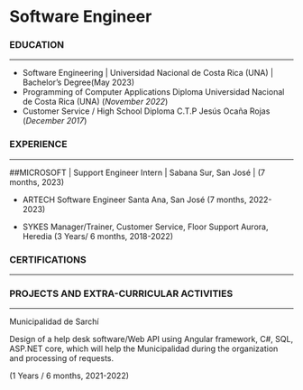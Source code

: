 # Software Engineer

### EDUCATION
_________________________________________________________________

- Software Engineering | Universidad Nacional de Costa Rica (UNA) | Bachelor’s Degree(May 2023)								       		
- Programming of Computer Applications Diploma Universidad Nacional de Costa Rica (UNA) (_November 2022_)	 			        		
- Customer Service / High School Diploma C.T.P Jesús Ocaña Rojas (_December 2017_)

### EXPERIENCE
_____________________________________________________________________

##MICROSOFT 
| Support Engineer Intern
| Sabana Sur, San José 
| (7 months, 2023)

- ARTECH 
Software Engineer 
Santa Ana, San José 
(7 months, 2022-2023)

- SYKES 
Manager/Trainer, Customer Service, Floor Support
Aurora, Heredia 
(3 Years/ 6 months, 2018-2022)

### CERTIFICATIONS
_____________________________________________________________________

### PROJECTS AND EXTRA-CURRICULAR ACTIVITIES
_____________________________________________________________________

Municipalidad de Sarchí 

Design of a help desk software/Web API using Angular framework, C#, SQL, ASP.NET core, which will help the Municipalidad during the 
organization and processing of requests.

(1 Years / 6 months, 2021-2022)



